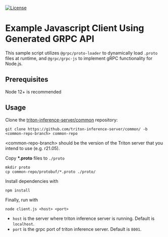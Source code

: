 <!--
# Copyright (c) 2021, NVIDIA CORPORATION & AFFILIATES. All rights reserved.
#
# Redistribution and use in source and binary forms, with or without
# modification, are permitted provided that the following conditions
# are met:
#  * Redistributions of source code must retain the above copyright
#    notice, this list of conditions and the following disclaimer.
#  * Redistributions in binary form must reproduce the above copyright
#    notice, this list of conditions and the following disclaimer in the
#    documentation and/or other materials provided with the distribution.
#  * Neither the name of NVIDIA CORPORATION nor the names of its
#    contributors may be used to endorse or promote products derived
#    from this software without specific prior written permission.
#
# THIS SOFTWARE IS PROVIDED BY THE COPYRIGHT HOLDERS ``AS IS'' AND ANY
# EXPRESS OR IMPLIED WARRANTIES, INCLUDING, BUT NOT LIMITED TO, THE
# IMPLIED WARRANTIES OF MERCHANTABILITY AND FITNESS FOR A PARTICULAR
# PURPOSE ARE DISCLAIMED.  IN NO EVENT SHALL THE COPYRIGHT OWNER OR
# CONTRIBUTORS BE LIABLE FOR ANY DIRECT, INDIRECT, INCIDENTAL, SPECIAL,
# EXEMPLARY, OR CONSEQUENTIAL DAMAGES (INCLUDING, BUT NOT LIMITED TO,
# PROCUREMENT OF SUBSTITUTE GOODS OR SERVICES; LOSS OF USE, DATA, OR
# PROFITS; OR BUSINESS INTERRUPTION) HOWEVER CAUSED AND ON ANY THEORY
# OF LIABILITY, WHETHER IN CONTRACT, STRICT LIABILITY, OR TORT
# (INCLUDING NEGLIGENCE OR OTHERWISE) ARISING IN ANY WAY OUT OF THE USE
# OF THIS SOFTWARE, EVEN IF ADVISED OF THE POSSIBILITY OF SUCH DAMAGE.
-->

[![License](https://img.shields.io/badge/License-BSD3-lightgrey.svg)](https://opensource.org/licenses/BSD-3-Clause)

# Example Javascript Client Using Generated GRPC API

This sample script utilizes `@grpc/proto-loader` to dynamically load `.proto`
files at runtime, and `@grpc/grpc-js` to implement gRPC functionality for Node.js.

## Prerequisites

Node 12+ is recommended

## Usage
Clone the [triton-inference-server/common](https://github.com/triton-inference-server/common/)
repository:

```
git clone https://github.com/triton-inference-server/common/ -b <common-repo-branch> common-repo
```

\<common-repo-branch\> should be the version of the Triton server that you
intend to use (e.g. r21.05).

Copy __*.proto__ files to `./proto`

```
mkdir proto
cp common-repo/protobuf/*.proto ./proto/
```

Install dependencies with

```
npm install
```

Finally, run with

```
node client.js <host> <port>
```

- `host` is the server where triton inference server is running. Default is `localhost`.
- `port` is the grpc port of triton inference server. Default is `8001`.

